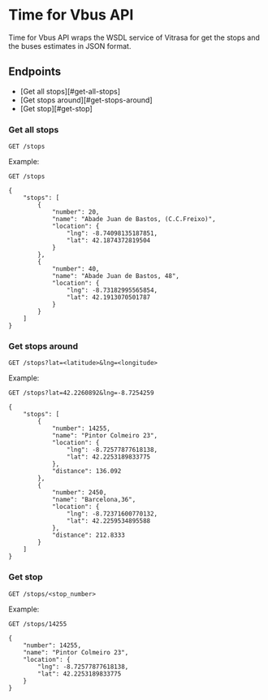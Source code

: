 # Time for Vbus API

Time for Vbus API wraps the WSDL service of Vitrasa for get the stops and the
buses estimates in JSON format.


## Endpoints

* [Get all stops][#get-all-stops]
* [Get stops around][#get-stops-around]
* [Get stop][#get-stop]

### Get all stops

``` http
GET /stops
```

Example:

``` http
GET /stops

{
    "stops": [
        {
            "number": 20,
            "name": "Abade Juan de Bastos, (C.C.Freixo)",
            "location": {
                "lng": -8.74098135187851,
                "lat": 42.1874372819504
            }
        },
        {
            "number": 40,
            "name": "Abade Juan de Bastos, 48",
            "location": {
                "lng": -8.73182995565854,
                "lat": 42.1913070501787
            }
        }
    ]
}
```


### Get stops around

``` http
GET /stops?lat=<latitude>&lng=<longitude>
```

Example:

``` http
GET /stops?lat=42.2260892&lng=-8.7254259

{
    "stops": [
        {
            "number": 14255,
            "name": "Pintor Colmeiro 23",
            "location": {
                "lng": -8.72577877618138,
                "lat": 42.2253189833775
            },
            "distance": 136.092
        },
        {
            "number": 2450,
            "name": "Barcelona,36",
            "location": {
                "lng": -8.72371600770132,
                "lat": 42.2259534895588
            },
            "distance": 212.8333
        }
    ]
}
```


### Get stop

``` http
GET /stops/<stop_number>
```

Example:

``` http
GET /stops/14255

{
    "number": 14255,
    "name": "Pintor Colmeiro 23",
    "location": {
        "lng": -8.72577877618138,
        "lat": 42.2253189833775
    }
}
```

